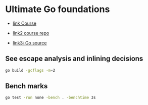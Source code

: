 # Ultimate Go foundations

- [link Course](https://courses.ardanlabs.com/courses/take/ultimate-go-advanc-concepts/lessons/8721834-14-5-execution-tracing)

- [link2 course repo](https://github.com/ardanlabs/gotraining)

- [link3: Go source](https://github.com/golang/go)

## See escape analysis and inlining decisions

```sh
go build -gcflags -m=2
```

## Bench marks

```sh
go test -run none -bench . -benchtime 3s
```
